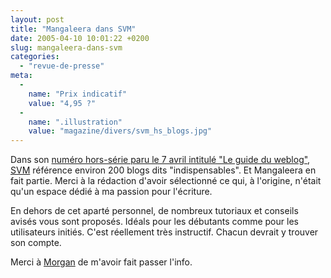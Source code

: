 ```yaml
---
layout: post
title: "Mangaleera dans SVM"
date: 2005-04-10 10:01:22 +0200
slug: mangaleera-dans-svm
categories:
  - "revue-de-presse"
meta:
  -
    name: "Prix indicatif"
    value: "4,95 ?"
  -
    name: ".illustration"
    value: "magazine/divers/svm_hs_blogs.jpg"
---
```


Dans son [numéro hors-série paru le 7 avril intitulé "Le guide du weblog"](http://svmblogs.vnunet.fr/svm/2005/04/le_guide_du_web.html), [SVM](http://svm.vnunet.fr) référence environ 200 blogs dits "indispensables". Et Mangaleera en fait partie. Merci à la rédaction d'avoir sélectionné ce qui, à l'origine, n'était qu'un espace dédié à ma passion pour l'écriture.

En dehors de cet aparté personnel, de nombreux tutoriaux et conseils avisés vous sont proposés. Idéals pour les débutants comme pour les utilisateurs initiés. C'est réellement très instructif. Chacun devrait y trouver son compte.

Merci à [Morgan](http://www.hemisphair.net/blog) de m'avoir fait passer l'info.